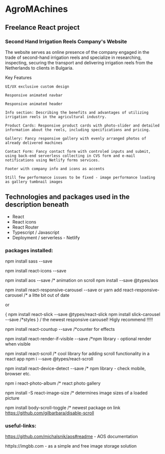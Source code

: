 # AgroMAchines 

## Freelance React project

### Second Hand Irrigation Reels Company's Website

The website serves as online presence of the company engaged in the trade of second-hand irrigation reels and specialize in researching, inspecting, securing the transport and delivering irrigation reels from the Netherlands to clients in Bulgaria.

Key Features

    UI/UX exclusive custom design  

    Responsive animated navbar
    
    Responsive animated header

    Info section: Describing the benefits and advantages of utilizing irrigation reels in the agricultural industry.

    Product Cards: Responsive product cards with photo-slider and detailed information about the reels, including specifications and pricing.

    Gallery: Fancy responsive gallery with evenly arranged photos of already delivered machines

    Contact Form: Fancy contact form with controled inputs and submit, using back-end serverless collecting in CVS form and e-mail notifications using Netlify forms services. 

    Footer with company info and icons as accents
    
    Still few performance issues to be fixed - image performance loading as gallery tumbnail images 
    
    

## Technologies and packages used in the description beneath

- React
- React icons
- React Router
- Typescript / Javascript
- Deployment / serverless - Netlify

### packages installed:

npm install sass --save

npm install react-icons --save

npm install aos --save      /* animation on scroll
npm install --save @types/aos

npm install react-responsive-carousel --save or yarn add react-responsive-carousel /* a litte bit out of date

or 

{ 
npm install react-slick --save
@types/react-slick 
npm install slick-carousel --save /*styles
}				/ the newest responsive carousel! Higly recommend !!!!!


npm install react-countup --save   /*counter for effects

npm install react-render-if-visible --save  /*npm library - optional render when visible

npm install react-scroll                /* cool library for adding scroll functionality in a react app
npm i --save @types/react-scroll

npm install react-device-detect --save    /* npm library - check mobile, browser etc.

npm i react-photo-album  /* react photo gallery

npm install -S react-image-size  /* determines image sizes of a loaded picture

npm install body-scroll-toggle  /* newest package on link https://github.com/gilbarbara/disable-scroll

### useful-links:

https://github.com/michalsnik/aos#readme    - AOS documentation

httpls://imgbb.com - as a simple and free image storage solution
